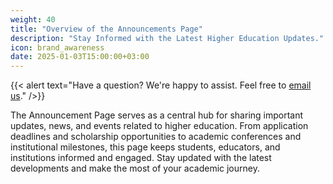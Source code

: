 ```yaml
---
weight: 40
title: "Overview of the Announcements Page"
description: "Stay Informed with the Latest Higher Education Updates."
icon: brand_awareness
date: 2025-01-03T15:00:00+03:00
---
```


{{< alert text="Have a question? We're happy to assist. Feel free to [email us](mailto:support@highereduspot.com)." />}}

The Announcement Page serves as a central hub for sharing important updates, news, and events related to higher education. From application deadlines and scholarship opportunities to academic conferences and institutional milestones, this page keeps students, educators, and institutions informed and engaged. Stay updated with the latest developments and make the most of your academic journey.